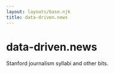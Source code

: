 ```yaml
---
layout: layouts/base.njk
title: data-driven.news
---
```


# data-driven.news

Stanford journalism syllabi and other bits.